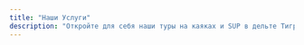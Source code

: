 ```yaml
---
title: "Наши Услуги"
description: "Откройте для себя наши туры на каяках и SUP в дельте Тигре"
---
```

